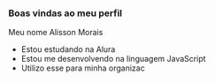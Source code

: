 ### Boas vindas ao meu perfil

Meu nome Alisson Morais 

- Estou estudando na Alura
- Estou me desenvolvendo na linguagem JavaScript
- Utilizo esse para minha organizac

